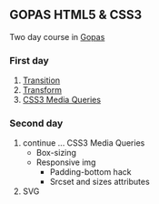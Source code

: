 ## GOPAS HTML5 & CSS3

Two day course in [Gopas](http://www.gopas.cz/Kurzy/Katalog-kurzu/Kurzy-pro-uzivatele/Tvorba-webovych-stranek/HTML5-a-CSS3-HTMLCSS.aspx)

### First day
1. [Transition](http://caniuse.com/#search=Transition)
1. [Transform](http://caniuse.com/#search=transform)
1. [CSS3 Media Queries](http://caniuse.com/#search=CSS3%20Media%20Queries)

### Second day
1. continue ... CSS3 Media Queries 
    * Box-sizing
    * Responsive img 
        * Padding-bottom hack
        * Srcset and sizes attributes
1. SVG